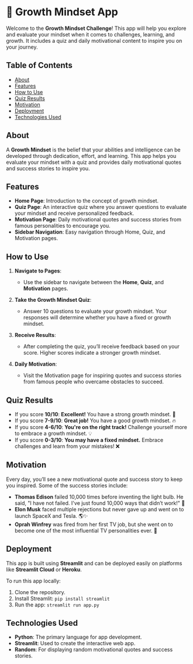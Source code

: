 # 🧠 Growth Mindset App

Welcome to the **Growth Mindset Challenge**! This app will help you explore and evaluate your mindset when it comes to challenges, learning, and growth. It includes a quiz and daily motivational content to inspire you on your journey.

## Table of Contents
- [About](#about)
- [Features](#features)
- [How to Use](#how-to-use)
- [Quiz Results](#quiz-results)
- [Motivation](#motivation)
- [Deployment](#deployment)
- [Technologies Used](#technologies-used)

## About

A **Growth Mindset** is the belief that your abilities and intelligence can be developed through dedication, effort, and learning. This app helps you evaluate your mindset with a quiz and provides daily motivational quotes and success stories to inspire you.

## Features

- **Home Page**: Introduction to the concept of growth mindset.
- **Quiz Page**: An interactive quiz where you answer questions to evaluate your mindset and receive personalized feedback.
- **Motivation Page**: Daily motivational quotes and success stories from famous personalities to encourage you.
- **Sidebar Navigation**: Easy navigation through Home, Quiz, and Motivation pages.

## How to Use

1. **Navigate to Pages**:
   - Use the sidebar to navigate between the **Home**, **Quiz**, and **Motivation** pages.

2. **Take the Growth Mindset Quiz**:
   - Answer 10 questions to evaluate your growth mindset. Your responses will determine whether you have a fixed or growth mindset.

3. **Receive Results**:
   - After completing the quiz, you’ll receive feedback based on your score. Higher scores indicate a stronger growth mindset.

4. **Daily Motivation**:
   - Visit the Motivation page for inspiring quotes and success stories from famous people who overcame obstacles to succeed.

## Quiz Results

- If you score **10/10**: **Excellent!** You have a strong growth mindset. 🚀
- If you score **7-9/10**: **Great job!** You have a good growth mindset. 🔥
- If you score **4-6/10**: **You're on the right track!** Challenge yourself more to embrace a growth mindset. 💡
- If you score **0-3/10**: **You may have a fixed mindset.** Embrace challenges and learn from your mistakes! ❌

## Motivation

Every day, you’ll see a new motivational quote and success story to keep you inspired. Some of the success stories include:
- **Thomas Edison** failed 10,000 times before inventing the light bulb. He said, "I have not failed. I've just found 10,000 ways that didn’t work!" 🌟
- **Elon Musk** faced multiple rejections but never gave up and went on to launch SpaceX and Tesla. 🌎✨
- **Oprah Winfrey** was fired from her first TV job, but she went on to become one of the most influential TV personalities ever. 🌟

## Deployment

This app is built using **Streamlit** and can be deployed easily on platforms like **Streamlit Cloud** or **Heroku**.

To run this app locally:
1. Clone the repository.
2. Install Streamlit: `pip install streamlit`
3. Run the app: `streamlit run app.py`

## Technologies Used

- **Python**: The primary language for app development.
- **Streamlit**: Used to create the interactive web app.
- **Random**: For displaying random motivational quotes and success stories.
